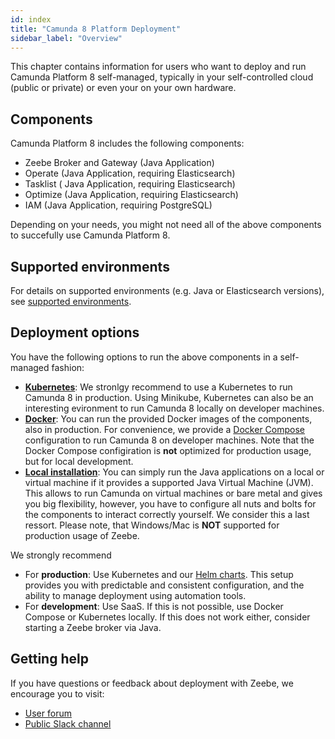 ```yaml
---
id: index
title: "Camunda 8 Platform Deployment"
sidebar_label: "Overview"
---
```


This chapter contains information for users who want to deploy and run Camunda Platform 8 self-managed, typically in your self-controlled cloud (public or private) or even your on your own hardware.

## Components

Camunda Platform 8 includes the following components:

* Zeebe Broker and Gateway (Java Application)
* Operate (Java Application, requiring Elasticsearch)
* Tasklist ( Java Application, requiring Elasticsearch)
* Optimize (Java Application, requiring Elasticsearch)
* IAM (Java Application, requiring PostgreSQL)

Depending on your needs, you might not need all of the above components to succefully use Camunda Platform 8.

## Supported environments

For details on supported environments (e.g. Java or Elasticsearch versions), see [supported environments](/docs/reference/supported-environments/).

## Deployment options

You have the following options to run the above components in a self-managed fashion:

- [**Kubernetes**](./kubernetes): We stronlgy recommend to use a Kubernetes to run Camunda 8 in production. Using Minikube, Kubernetes can also be an interesting evironment to run Camunda 8 locally on developer machines.
- [**Docker**](./docker): You can run the provided Docker images of the components, also in production. For convenience, we provide a [Docker Compose](xxx) configuration to run Camunda 8 on developer machines. Note that the Docker Compose configiration is **not** optimized for production usage, but for local development.
- [**Local installation**](./local): You can simply run the Java applications on a local or virtual machine if it provides a supported Java Virtual Machine (JVM). This allows to run Camunda on virtual machines or bare metal and gives you big flexibility, however, you have to configure all nuts and bolts for the components to interact correctly yourself. We consider this a last ressort. Please note, that Windows/Mac is **NOT** supported for production usage of Zeebe.

We strongly recommend

* For **production**: Use Kubernetes and our [Helm charts](xxx). This setup provides you with predictable and consistent configuration, and the ability to manage deployment using automation tools.
* For **development**: Use SaaS. If this is not possible, use Docker Compose or Kubernetes locally. If this does not work either, consider starting a Zeebe broker via Java.

## Getting help

If you have questions or feedback about deployment with Zeebe, we encourage you to visit:

- [User forum](https://forum.camunda.io/)
- [Public Slack channel](https://zeebe-slack-invite.herokuapp.com/)
